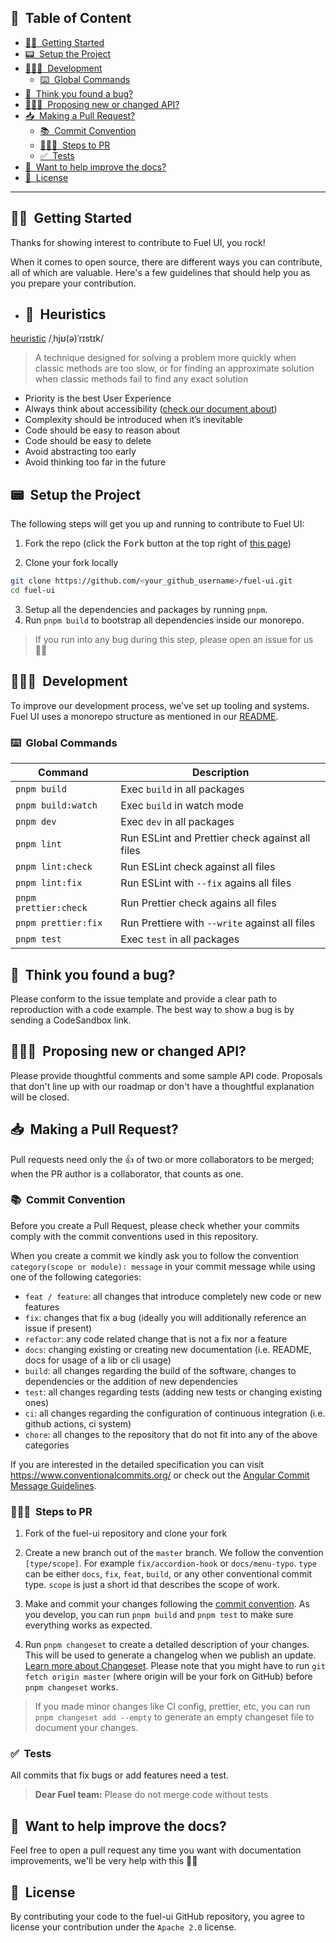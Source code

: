 <h2>📝&nbsp; Table of Content</h2>

- [🙋🏻&nbsp; Getting Started](#-getting-started)
- [📟&nbsp; Setup the Project](#-setup-the-project)
- [👨🏻‍💻&nbsp; Development](#-development)
  - [⌨️&nbsp; Global Commands](#️-global-commands)
- [🐞&nbsp; Think you found a bug?](#-think-you-found-a-bug)
- [🙋🏻‍♂️&nbsp; Proposing new or changed API?](#️-proposing-new-or-changed-api)
- [📥&nbsp; Making a Pull Request?](#-making-a-pull-request)
  - [📚&nbsp; Commit Convention](#-commit-convention)
  - [🚶🏻‍♂️&nbsp; Steps to PR](#️-steps-to-pr)
  - [✅&nbsp; Tests](#-tests)
- [📃&nbsp; Want to help improve the docs?](#-want-to-help-improve-the-docs)
- [📜&nbsp; License](#-license)

---

## 🙋🏻&nbsp; Getting Started

Thanks for showing interest to contribute to Fuel UI, you rock!

When it comes to open source, there are different ways you can contribute, all
of which are valuable. Here's a few guidelines that should help you as you
prepare your contribution.

- ## 📖&nbsp; Heuristics

[heuristic](<https://en.wikipedia.org/wiki/Heuristic_(computer_science)>)
/ˌhjʊ(ə)ˈrɪstɪk/

> A technique designed for solving a problem more quickly when classic methods are too slow, or for finding an approximate solution when classic methods fail to find any exact solution

- Priority is the best User Experience
- Always think about accessibility ([check our document about](./ACCESSIBILITY.md))
- Complexity should be introduced when it’s inevitable
- Code should be easy to reason about
- Code should be easy to delete
- Avoid abstracting too early
- Avoid thinking too far in the future

## 📟&nbsp; Setup the Project

The following steps will get you up and running to contribute to Fuel UI:

1. Fork the repo (click the <kbd>Fork</kbd> button at the top right of
   [this page](https://github.com/fuellabs/fuel-ui))

2. Clone your fork locally

```sh
git clone https://github.com/<your_github_username>/fuel-ui.git
cd fuel-ui
```

3. Setup all the dependencies and packages by running `pnpm`.
4. Run `pnpm build` to bootstrap all dependencies inside our monorepo.

> If you run into any bug during this step, please open an issue for us 🙏🏻

## 👨🏻‍💻&nbsp; Development

To improve our development process, we've set up tooling and systems. Fuel UI
uses a monorepo structure as mentioned in our [README](./README#tools).

### ⌨️&nbsp; Global Commands

| Command               | Description                                     |
| --------------------- | ----------------------------------------------- |
| `pnpm build`          | Exec `build` in all packages                    |
| `pnpm build:watch`    | Exec `build` in watch mode                      |
| `pnpm dev`            | Exec `dev` in all packages                      |
| `pnpm lint`           | Run ESLint and Prettier check against all files |
| `pnpm lint:check`     | Run ESLint check against all files              |
| `pnpm lint:fix`       | Run ESLint with `--fix` agains all files        |
| `pnpm prettier:check` | Run Prettier check agains all files             |
| `pnpm prettier:fix`   | Run Prettiere with `--write` against all files  |
| `pnpm test`           | Exec `test` in all packages                     |

## 🐞&nbsp; Think you found a bug?

Please conform to the issue template and provide a clear path to reproduction
with a code example. The best way to show a bug is by sending a CodeSandbox
link.

## 🙋🏻‍♂️&nbsp; Proposing new or changed API?

Please provide thoughtful comments and some sample API code. Proposals that
don't line up with our roadmap or don't have a thoughtful explanation will be
closed.

## 📥&nbsp; Making a Pull Request?

Pull requests need only the :+1: of two or more collaborators to be merged; when
the PR author is a collaborator, that counts as one.

### 📚&nbsp; Commit Convention

Before you create a Pull Request, please check whether your commits comply with
the commit conventions used in this repository.

When you create a commit we kindly ask you to follow the convention
`category(scope or module): message` in your commit message while using one of
the following categories:

- `feat / feature`: all changes that introduce completely new code or new
  features
- `fix`: changes that fix a bug (ideally you will additionally reference an
  issue if present)
- `refactor`: any code related change that is not a fix nor a feature
- `docs`: changing existing or creating new documentation (i.e. README, docs for
  usage of a lib or cli usage)
- `build`: all changes regarding the build of the software, changes to
  dependencies or the addition of new dependencies
- `test`: all changes regarding tests (adding new tests or changing existing
  ones)
- `ci`: all changes regarding the configuration of continuous integration (i.e.
  github actions, ci system)
- `chore`: all changes to the repository that do not fit into any of the above
  categories

If you are interested in the detailed specification you can visit
https://www.conventionalcommits.org/ or check out the
[Angular Commit Message Guidelines](https://github.com/angular/angular/blob/22b96b9/CONTRIBUTING.md#-commit-message-guidelines).

### 🚶🏻‍♂️&nbsp; Steps to PR

1. Fork of the fuel-ui repository and clone your fork

2. Create a new branch out of the `master` branch. We follow the convention
   `[type/scope]`. For example `fix/accordion-hook` or `docs/menu-typo`. `type`
   can be either `docs`, `fix`, `feat`, `build`, or any other conventional
   commit type. `scope` is just a short id that describes the scope of work.

3. Make and commit your changes following the
   [commit convention](https://github.com/fuellabs/fuel-ui/blob/master/CONTRIBUTING.md#commit-convention).
   As you develop, you can run `pnpm build` and
   `pnpm test` to make sure everything works as expected.

4. Run `pnpm changeset` to create a detailed description of your changes. This
   will be used to generate a changelog when we publish an update.
   [Learn more about Changeset](https://github.com/atlassian/changesets/tree/master/packages/cli).
   Please note that you might have to run `git fetch origin master` (where
   origin will be your fork on GitHub) before `pnpm changeset` works.

> If you made minor changes like CI config, prettier, etc, you can run
> `pnpm changeset add --empty` to generate an empty changeset file to document
> your changes.

### ✅&nbsp; Tests

All commits that fix bugs or add features need a test.

> **Dear Fuel team:** Please do not merge code without tests

## 📃&nbsp; Want to help improve the docs?

Feel free to open a pull request any time you want with documentation improvements, we'll
be very help with this 🙏🏻

## 📜&nbsp; License

By contributing your code to the fuel-ui GitHub repository, you agree to
license your contribution under the `Apache 2.0` license.
